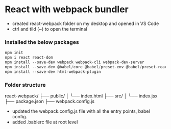 # React with webpack bundler

- created react-webpack folder on my desktop and opened in VS Code
- ctrl and tild (~) to open the terminal

### Installed the below packages

```js
npm init
npm i react react-dom
npm install --save-dev webpack webpack-cli webpack-dev-server
npm install --save-dev @babel/core @babel/preset-env @babel/preset-react babel-loader
npm install --save-dev html-webpack-plugin

```

### Folder structure

react-webpack/
├── public/
│ └── index.html
├── src/
│ └── index.jsx
├── package.json
├── webpack.config.js

- updated the webpack.config.js file with all the entry points, babel config.
- added .bablerc file at root level
